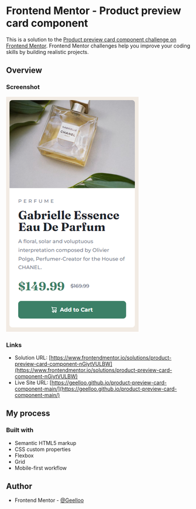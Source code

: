 # Frontend Mentor - Product preview card component

This is a solution to the [Product preview card component challenge on Frontend Mentor](https://www.frontendmentor.io/challenges/product-preview-card-component-GO7UmttRfa). Frontend Mentor challenges help you improve your coding skills by building realistic projects.

## Overview

### Screenshot

![](./screenshot.png)

### Links

- Solution URL: [https://www.frontendmentor.io/solutions/product-preview-card-component-nGiytVULBW](https://www.frontendmentor.io/solutions/product-preview-card-component-nGiytVULBW)
- Live Site URL: [https://geelloo.github.io/product-preview-card-component-main/](https://geelloo.github.io/product-preview-card-component-main/)

## My process

### Built with

- Semantic HTML5 markup
- CSS custom properties
- Flexbox
- Grid
- Mobile-first workflow

## Author

- Frontend Mentor - [@Geelloo](https://www.frontendmentor.io/profile/Geelloo)
